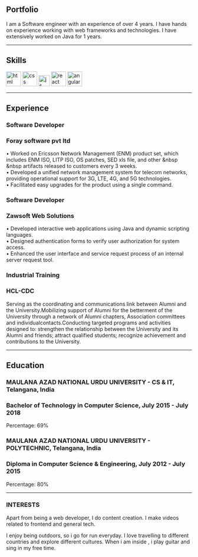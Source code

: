 ## Portfolio

I am a Software engineer with an experience of over 4 years. I have hands on experience working with web frameworks and technologies. I have extensively worked on Java for 1 years.

---

## Skills

<p align='left'>
  <img src="https://upload.wikimedia.org/wikipedia/commons/thumb/6/61/HTML5_logo_and_wordmark.svg/2048px-HTML5_logo_and_wordmark.svg.png" alt="html" width="40" height="40">
  <img src='https://upload.wikimedia.org/wikipedia/commons/thumb/d/d5/CSS3_logo_and_wordmark.svg/1200px-CSS3_logo_and_wordmark.svg.png' alt="css" width="40" height="40">
  <img src='https://upload.wikimedia.org/wikipedia/commons/6/6a/JavaScript-logo.png' height='30' width='auto' alt="js">
   <img src="https://upload.wikimedia.org/wikipedia/commons/thumb/a/a7/React-icon.svg/1280px-React-icon.svg.png" alt="react" width="auto" height="40"/>
   <img src="https://angular.io/assets/images/logos/angular/angular.svg" alt="angular" width="40" height="40"/>
</p>

---

## Experience

### **Software Developer**
### Foray software pvt ltd

• Worked on Ericsson Network Management (ENM) product set, which includes ENM ISO, LITP ISO, OS patches, SED xls file, and other 
  &nbsp &nbsp artifacts released to customers every 3 weeks.<br>
• Developed a unified network management system for telecom networks, providing operational support for 3G, LTE, 4G, and 5G technologies.<br>
• Facilitated easy upgrades for the product using a single command.


### **Software Developer**
### Zawsoft Web Solutions
• Developed interactive web applications using Java and dynamic scripting languages.<br>
• Designed authentication forms to verify user authorization for system access.<br>
• Enhanced the user interface and service request process of an internal server request tool.

### **Industrial Training**
### HCL-CDC

Serving as the coordinating and communications link between Alumni and the University.Mobilizing support of Alumni for the betterment of the University through a network of Alumni chapters, Association committees and individualcontacts.Conducting targeted programs and activities designed to: strengthen the relationship between the University and its Alumni and friends; attract qualified students; recognize achievement and contributions to the University.


---

## Education

### **MAULANA AZAD NATIONAL URDU UNIVERSITY - CS & IT, Telangana, India**
### Bachelor of Technology in Computer Science, July 2015 - July 2018
Percentage: 69%
### **MAULANA AZAD NATIONAL URDU UNIVERSITY - POLYTECHNIC, Telangana, India**
### Diploma in Computer Science & Engineering, July 2012 - July 2015
Percentage: 80%

---

### INTERESTS
Apart from being a web developer, I do content creation. I make videos related to frontend and general tech.

I enjoy being outdoors, so i go for run everyday. I love travelling to different countries and explore different cultures. When i am inside , i play guitar and sing in my free time.
